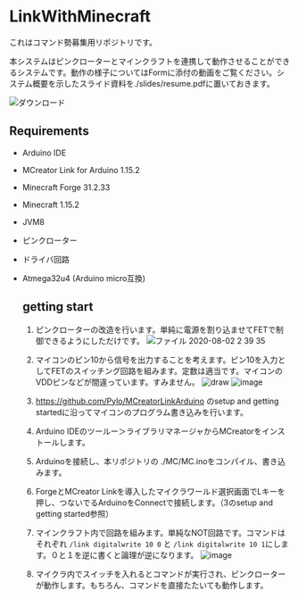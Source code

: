 # LinkWithMinecraft

これはコマンド勢募集用リポジトリです。

本システムはピンクローターとマインクラフトを連携して動作させることができるシステムです。動作の様子についてはFormに添付の動画をご覧ください。システム概要を示したスライド資料を./slides/resume.pdfに置いておきます。  

![ダウンロード](https://user-images.githubusercontent.com/69086044/89106894-114a7100-d468-11ea-8aaa-633aedd1446e.gif)


## Requirements

- Arduino IDE

- MCreator Link for Arduino 1.15.2

- Minecraft Forge 31.2.33

- Minecraft 1.15.2

- JVM8

- ピンクローター

- ドライバ回路

- Atmega32u4 (Arduino micro互換)

  ## getting start

  1. ピンクローターの改造を行います。単純に電源を割り込ませてFETで制御できるようにしただけです。
![ファイル 2020-08-02 2 39 35](https://user-images.githubusercontent.com/69086044/89107085-78b4f080-d469-11ea-8c0b-803c42bed681.jpeg)

  2. マイコンのピン10から信号を出力することを考えます。ピン10を入力としてFETのスイッチング回路を組みます。定数は適当です。マイコンのVDDピンなどが間違っています。すみません。
![draw](https://user-images.githubusercontent.com/69086044/89106923-3808a780-d468-11ea-8d66-109a31a8eb3e.png)
![image](https://user-images.githubusercontent.com/69086044/89106969-7e5e0680-d468-11ea-9666-ee374f113992.png)
  3.  https://github.com/Pylo/MCreatorLinkArduino のsetup and getting startedに沿ってマイコンのプログラム書き込みを行います。

  4. Arduino IDEのツールー＞ライブラリマネージャからMCreatorをインストールします。

  5. Arduinoを接続し、本リポジトリの ./MC/MC.inoをコンパイル、書き込みます。

  6. ForgeとMCreator Linkを導入したマイクラワールド選択画面でLキーを押し、つないでるArduinoをConnectで接続します。（3のsetup and getting started参照）

  7. マインクラフト内で回路を組みます。単純なNOT回路です。コマンドはそれぞれ `/link digitalwrite 10 0` と  `/link digitalwrite 10 1`にします。０と１を逆に書くと論理が逆になります。
![image](https://user-images.githubusercontent.com/69086044/89106958-6f775400-d468-11ea-84f7-72cd15dfeffc.png)
  8. マイクラ内でスイッチを入れるとコマンドが実行され、ピンクローターが動作します。もちろん、コマンドを直接たたいても動作します。

     

 
